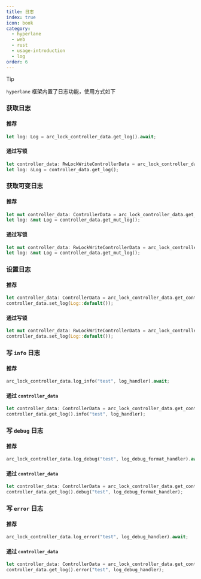 ```yaml
---
title: 日志
index: true
icon: book
category:
  - hyperlane
  - web
  - rust
  - usage-introduction
  - log
order: 6
---
```


<Share colorful />

> [!tip]
>
> `hyperlane` 框架内置了日志功能，使用方式如下

### 获取日志

#### 推荐

```rust
let log: Log = arc_lock_controller_data.get_log().await;
```

#### 通过写锁

```rust
let controller_data: RwLockWriteControllerData = arc_lock_controller_data.get_write_lock().await;
let log: &Log = controller_data.get_log();
```

### 获取可变日志

#### 推荐

```rust
let mut controller_data: ControllerData = arc_lock_controller_data.get_controller_data().await;
let log: &mut Log = controller_data.get_mut_log();
```

#### 通过写锁

```rust
let mut controller_data: RwLockWriteControllerData = arc_lock_controller_data.get_write_lock().await;
let log: &mut Log = controller_data.get_mut_log();
```

### 设置日志

#### 推荐

```rust
let controller_data: ControllerData = arc_lock_controller_data.get_controller_data().await;
controller_data.set_log(Log::default());
```

#### 通过写锁

```rust
let mut controller_data: RwLockWriteControllerData = arc_lock_controller_data.get_write_lock().await;
controller_data.set_log(Log::default());
```

### 写 `info` 日志

#### 推荐

```rust
arc_lock_controller_data.log_info("test", log_handler).await;
```

#### 通过 `controller_data`

```rust
let controller_data: ControllerData = arc_lock_controller_data.get_controller_data().await;
controller_data.get_log().info("test", log_handler);
```

### 写 `debug` 日志

#### 推荐

```rust
arc_lock_controller_data.log_debug("test", log_debug_format_handler).await;
```

#### 通过 `controller_data`

```rust
let controller_data: ControllerData = arc_lock_controller_data.get_controller_data().await;
controller_data.get_log().debug("test", log_debug_format_handler);
```

### 写 `error` 日志

#### 推荐

```rust
arc_lock_controller_data.log_error("test", log_debug_handler).await;
```

#### 通过 `controller_data`

```rust
let controller_data: ControllerData = arc_lock_controller_data.get_controller_data().await;
controller_data.get_log().error("test", log_debug_handler);
```

<Bottom />
